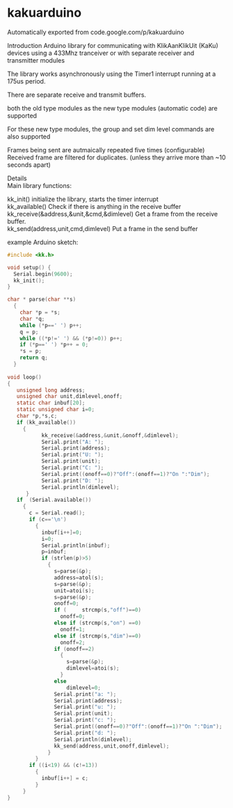 # kakuarduino
Automatically exported from code.google.com/p/kakuarduino

Introduction
Arduino library for communicating with KlikAanKlikUit (KaKu) devices using a 433Mhz tranceiver or with separate receiver and transmitter modules

The library works asynchronously using the Timer1 interrupt running at a 175us period.

There are separate receive and transmit buffers.

both the old type modules as the new type modules (automatic code) are supported

For these new type modules, the group and set dim level commands are also supported

Frames being sent are autmaically repeated five times (configurable) Received frame are filtered for duplicates. (unless they arrive more than ~10 seconds apart)

Details  
Main library functions:  

kk_init() initialize the library, starts the timer interrupt  
kk_available() Check if there is anything in the receive buffer  
kk_receive(&address,&unit,&cmd,&dimlevel) Get a frame from the receive buffer.  
kk_send(address,unit,cmd,dimlevel) Put a frame in the send buffer

example Arduino sketch:  

```c
#include <kk.h>

void setup() {
  Serial.begin(9600);
  kk_init();
}

char * parse(char **s)
  {
    char *p = *s;
    char *q;
    while (*p==' ') p++;
    q = p;
    while ((*p!=' ') && (*p!=0)) p++;
    if (*p==' ') *p++ = 0;
    *s = p;
    return q;
  }  
  
void loop() 
{
   unsigned long address;
   unsigned char unit,dimlevel,onoff;
   static char inbuf[20];
   static unsigned char i=0;
   char *p,*s,c;
   if (kk_available())
     {
           kk_receive(&address,&unit,&onoff,&dimlevel);
           Serial.print("A: ");
           Serial.print(address);
           Serial.print("U: ");
           Serial.print(unit);
           Serial.print("C: ");
           Serial.print((onoff==0)?"Off":(onoff==1)?"On ":"Dim");
           Serial.print("D: ");
           Serial.println(dimlevel);        
      }
   if  (Serial.available())
     {
       c = Serial.read();
       if (c=='\n')
         {
           inbuf[i++]=0;
           i=0;
           Serial.println(inbuf);        
           p=inbuf;
           if (strlen(p)>5)
             {
               s=parse(&p);
               address=atol(s);
               s=parse(&p);
               unit=atoi(s);
               s=parse(&p);
               onoff=0;
               if (     strcmp(s,"off")==0)
                 onoff=0;
               else if (strcmp(s,"on") ==0)
                 onoff=1;
               else if (strcmp(s,"dim")==0)
                 onoff=2;
               if (onoff==2)
                 {
                   s=parse(&p);
                   dimlevel=atoi(s);
                 }
               else
                   dimlevel=0;  
               Serial.print("a: ");
               Serial.print(address);
               Serial.print("u: ");
               Serial.print(unit);
               Serial.print("c: ");
               Serial.print((onoff==0)?"Off":(onoff==1)?"On ":"Dim");
               Serial.print("d: ");
               Serial.println(dimlevel);        
               kk_send(address,unit,onoff,dimlevel);
             }
         } 
       if ((i<19) && (c!=13))
         {
           inbuf[i++] = c;
         }
     }  
}
```
